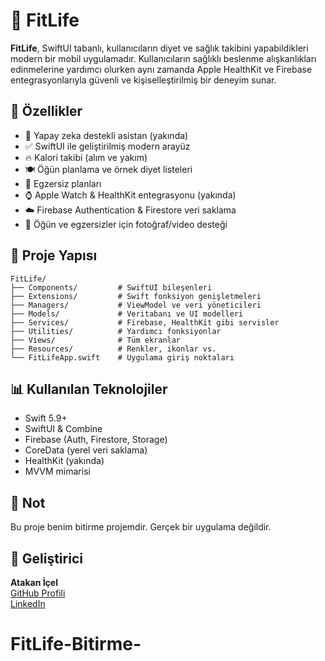 # 🥗 FitLife

**FitLife**, SwiftUI tabanlı, kullanıcıların diyet ve sağlık takibini yapabildikleri modern bir mobil uygulamadır. Kullanıcıların sağlıklı beslenme alışkanlıkları edinmelerine yardımcı olurken aynı zamanda Apple HealthKit ve Firebase entegrasyonlarıyla güvenli ve kişiselleştirilmiş bir deneyim sunar.

## 🚀 Özellikler

- 🤖 Yapay zeka destekli asistan (yakında)
- ✅ SwiftUI ile geliştirilmiş modern arayüz
- 🔥 Kalori takibi (alım ve yakım)
- 🍽️ Öğün planlama ve örnek diyet listeleri
- 🧘 Egzersiz planları
- ⌚️ Apple Watch & HealthKit entegrasyonu (yakında)
- ☁️ Firebase Authentication & Firestore veri saklama
- 📸 Öğün ve egzersizler için fotoğraf/video desteği

## 📂 Proje Yapısı

```
FitLife/
├── Components/         # SwiftUI bileşenleri
├── Extensions/         # Swift fonksiyon genişletmeleri
├── Managers/           # ViewModel ve veri yöneticileri
├── Models/             # Veritabanı ve UI modelleri
├── Services/           # Firebase, HealthKit gibi servisler
├── Utilities/          # Yardımcı fonksiyonlar
├── Views/              # Tüm ekranlar
├── Resources/          # Renkler, ikonlar vs.
└── FitLifeApp.swift    # Uygulama giriş noktaları
```

## 📊 Kullanılan Teknolojiler

- Swift 5.9+
- SwiftUI & Combine
- Firebase (Auth, Firestore, Storage)
- CoreData (yerel veri saklama)
- HealthKit (yakında)
- MVVM mimarisi

## 📌 Not

Bu proje benim bitirme projemdir. Gerçek bir uygulama değildir.

## 👤 Geliştirici

**Atakan İçel**  
[GitHub Profili](https://github.com/MAtakanicel)  
[LinkedIn](https://www.linkedin.com/in/mehmet-atakan-icel/)
# FitLife-Bitirme-
